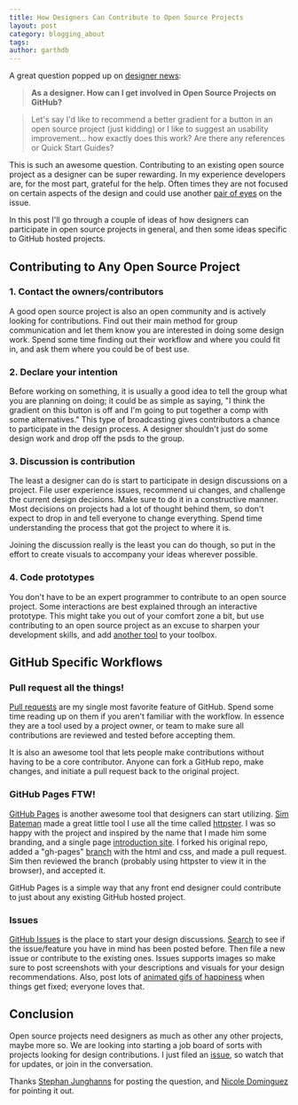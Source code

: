```yaml
---
title: How Designers Can Contribute to Open Source Projects
layout: post
category: blogging_about
tags:
author: garthdb
---
```


A great question popped up on [designer news](https://news.layervault.com/stories/7779-ask-dn-as-a-designer-how-can-i-get-involved-in-open-source-projects-on-github):

> **As a designer. How can I get involved in Open Source Projects on GitHub?**

> Let's say I'd like to recommend a better gradient for a button in an open source project (just kidding) or I like to suggest an usability improvement... how exactly does this work? Are there any references or Quick Start Guides?

This is such an awesome question. Contributing to an existing open source project as a designer can be super rewarding. In my experience developers are, for the most part, grateful for the help. Often times they are not focused on certain aspects of the design and could use another [pair of eyes](http://en.wikipedia.org/wiki/Linus's_Law) on the issue.

In this post I'll go through a couple of ideas of how designers can participate in open source projects in general, and then some ideas specific to GitHub hosted projects.

## Contributing to Any Open Source Project

### 1. Contact the owners/contributors

A good open source project is also an open community and is actively looking for contributions. Find out their main method for group communication and let them know you are interested in doing some design work. Spend some time finding out their workflow and where you could fit in, and ask them where you could be of best use.

### 2. Declare your intention

Before working on something, it is usually a good idea to tell the group what you are planning on doing; it could be as simple as saying, "I think the gradient on this button is off and I'm going to put together a comp with some alternatives." This type of broadcasting gives contributors a chance to participate in the design process. A designer shouldn't just do some design work and drop off the psds to the group.

### 3. Discussion is contribution

The least a designer can do is start to participate in design discussions on a project.  File user experience issues, recommend ui changes, and challenge the current design decisions. Make sure to do it in a constructive manner. Most decisions on projects had a lot of thought behind them, so don't expect to drop in and tell everyone to change everything. Spend time understanding the process that got the project to where it is.

Joining the discussion really is the least you can do though, so put in the effort to create visuals to accompany your ideas wherever possible.

### 4. Code prototypes

You don't have to be an expert programmer to contribute to an open source project.  Some interactions are best explained through an interactive prototype.  This might take you out of your comfort zone a bit, but use contributing to an open source project as an excuse to sharpen your development skills, and add [another tool](http://medialoot.com/blog/why-ui-designers-should-learn-to-code/) to your toolbox.

## GitHub Specific Workflows

### Pull request all the things!

[Pull requests](https://help.github.com/articles/using-pull-requests) are my single most favorite feature of GitHub. Spend some time reading up on them if you aren't familiar with the workflow.  In essence they are a tool used by a project owner, or team to make sure all contributions are reviewed and tested before accepting them.

It is also an awesome tool that lets people make contributions without having to be a core contributor.  Anyone can fork a GitHub repo, make changes, and initiate a pull request back to the original project.

### GitHub Pages FTW!

[GitHub Pages](http://pages.github.com/) is another awesome tool that designers can start utilizing. [Sim Bateman](https://twitter.com/simBateman) made a great little tool I use all the time called [httpster](https://github.com/SimbCo/httpster). I was so happy with the project and inspired by the name that I made him some branding, and a single page [introduction site](http://simbco.github.io/httpster/). I forked his original repo, added a "gh-pages" [branch](https://help.github.com/articles/branching-out) with the html and css, and made a pull request. Sim then reviewed the branch (probably using httpster to view it in the browser), and accepted it.

GitHub Pages is a simple way that any front end designer could contribute to just about any existing GitHub hosted project.

### Issues

[GitHub Issues](https://github.com/blog/831-issues-2-0-the-next-generation) is the place to start your design discussions.  [Search](/img/animated_issue_search.gif) to see if the issue/feature you have in mind has been posted before. Then file a new issue or contribute to the existing ones.  Issues supports images so make sure to post screenshots with your descriptions and visuals for your design recommendations.  Also, post lots of [animated gifs of happiness](https://github.com/topcoat/topcoat/issues/375) when things get fixed; everyone loves that.

## Conclusion

Open source projects need designers as much as other any other projects, maybe more so.  We are looking into starting a job board of sorts with projects looking for design contributions.  I just filed an [issue](https://github.com/opensourcedesignis/opensourcedesignis.github.io/issues/10), so watch that for updates, or join in the conversation.

Thanks [Stephan Junghanns](https://news.layervault.com/u/801/stephan-junghanns) for posting the question, and [Nicole Dominguez](https://twitter.com/sodevious) for pointing it out.






